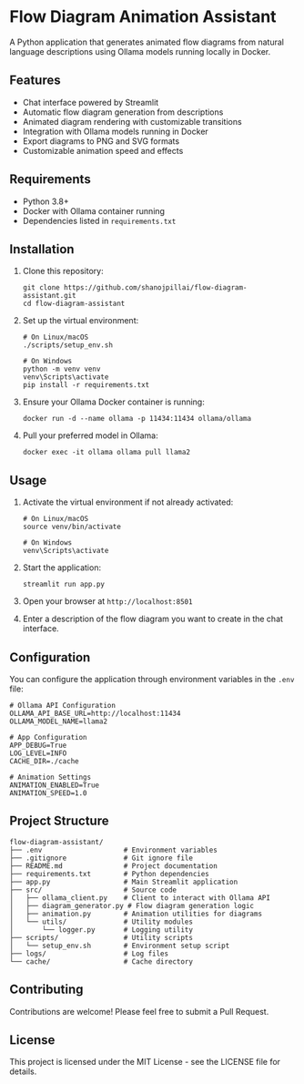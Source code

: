 # Flow Diagram Animation Assistant

A Python application that generates animated flow diagrams from natural language descriptions using Ollama models running locally in Docker.

## Features

- Chat interface powered by Streamlit
- Automatic flow diagram generation from descriptions
- Animated diagram rendering with customizable transitions
- Integration with Ollama models running in Docker
- Export diagrams to PNG and SVG formats
- Customizable animation speed and effects

## Requirements

- Python 3.8+
- Docker with Ollama container running
- Dependencies listed in `requirements.txt`

## Installation

1. Clone this repository:
   ```
   git clone https://github.com/shanojpillai/flow-diagram-assistant.git
   cd flow-diagram-assistant
   ```

2. Set up the virtual environment:
   ```
   # On Linux/macOS
   ./scripts/setup_env.sh
   
   # On Windows
   python -m venv venv
   venv\Scripts\activate
   pip install -r requirements.txt
   ```

3. Ensure your Ollama Docker container is running:
   ```
   docker run -d --name ollama -p 11434:11434 ollama/ollama
   ```

4. Pull your preferred model in Ollama:
   ```
   docker exec -it ollama ollama pull llama2
   ```

## Usage

1. Activate the virtual environment if not already activated:
   ```
   # On Linux/macOS
   source venv/bin/activate
   
   # On Windows
   venv\Scripts\activate
   ```

2. Start the application:
   ```
   streamlit run app.py
   ```

3. Open your browser at `http://localhost:8501`

4. Enter a description of the flow diagram you want to create in the chat interface.

## Configuration

You can configure the application through environment variables in the `.env` file:

```
# Ollama API Configuration
OLLAMA_API_BASE_URL=http://localhost:11434
OLLAMA_MODEL_NAME=llama2

# App Configuration
APP_DEBUG=True
LOG_LEVEL=INFO
CACHE_DIR=./cache

# Animation Settings
ANIMATION_ENABLED=True
ANIMATION_SPEED=1.0
```

## Project Structure

```
flow-diagram-assistant/
├── .env                    # Environment variables
├── .gitignore              # Git ignore file
├── README.md               # Project documentation
├── requirements.txt        # Python dependencies
├── app.py                  # Main Streamlit application
├── src/                    # Source code
│   ├── ollama_client.py    # Client to interact with Ollama API
│   ├── diagram_generator.py # Flow diagram generation logic
│   ├── animation.py        # Animation utilities for diagrams
│   └── utils/              # Utility modules
│       └── logger.py       # Logging utility
├── scripts/                # Utility scripts
│   └── setup_env.sh        # Environment setup script
├── logs/                   # Log files
└── cache/                  # Cache directory
```

## Contributing

Contributions are welcome! Please feel free to submit a Pull Request.

## License

This project is licensed under the MIT License - see the LICENSE file for details.